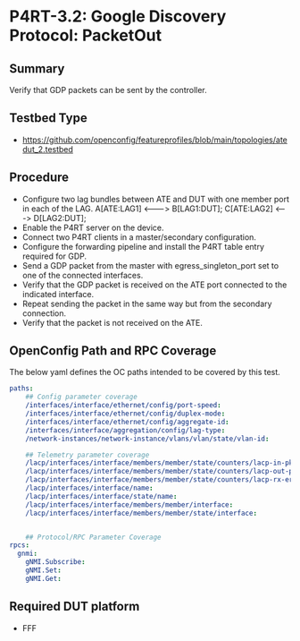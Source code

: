 # P4RT-3.2: Google Discovery Protocol: PacketOut

## Summary

Verify that GDP packets can be sent by the controller.

## Testbed Type

* https://github.com/openconfig/featureprofiles/blob/main/topologies/atedut_2.testbed

## Procedure

* Configure two lag bundles between ATE and DUT with one member port in each of the LAG.
  A[ATE:LAG1] <---> B[LAG1:DUT];
  C[ATE:LAG2] <---> D[LAG2:DUT];
*	Enable the P4RT server on the device.
*	Connect two P4RT clients in a master/secondary configuration.
*	Configure the forwarding pipeline and install the P4RT table entry required for GDP.
*	Send a GDP packet from the master with egress_singleton_port set to one of the connected interfaces.
*	Verify that the GDP packet is received on the ATE port connected to the indicated interface.
*	Repeat sending the packet in the same way but from the secondary connection.
*	Verify that the packet is not received on the ATE.

## OpenConfig Path and RPC Coverage

The below yaml defines the OC paths intended to be covered by this test.

```yaml
paths:
    ## Config parameter coverage
    /interfaces/interface/ethernet/config/port-speed:
    /interfaces/interface/ethernet/config/duplex-mode:
    /interfaces/interface/ethernet/config/aggregate-id:
    /interfaces/interface/aggregation/config/lag-type:
    /network-instances/network-instance/vlans/vlan/state/vlan-id:

    ## Telemetry parameter coverage
    /lacp/interfaces/interface/members/member/state/counters/lacp-in-pkts:
    /lacp/interfaces/interface/members/member/state/counters/lacp-out-pkts:
    /lacp/interfaces/interface/members/member/state/counters/lacp-rx-errors:
    /lacp/interfaces/interface/name:
    /lacp/interfaces/interface/state/name:
    /lacp/interfaces/interface/members/member/interface:
    /lacp/interfaces/interface/members/member/state/interface:


    ## Protocol/RPC Parameter Coverage
rpcs:
  gnmi:
    gNMI.Subscribe:
    gNMI.Set:
    gNMI.Get:
```

## Required DUT platform

* FFF
